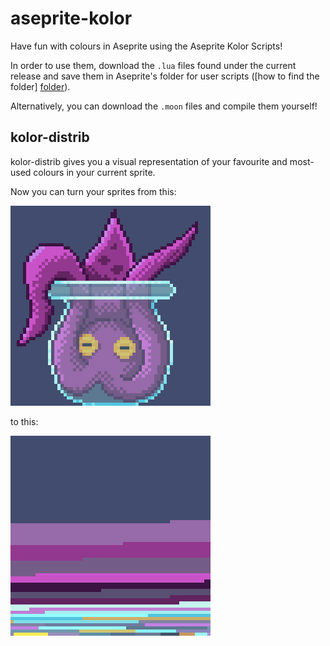 # aseprite-kolor

Have fun with colours in Aseprite using the Aseprite Kolor Scripts!

In order to use them, download the `.lua` files found under the current release
and save them in Aseprite's folder for user scripts ([how to find the folder]
[folder]).

Alternatively, you can download the `.moon` files and compile them yourself!

## kolor-distrib

kolor-distrib gives you a visual representation of your favourite and most-used
colours in your current sprite.

Now you can turn your sprites from this:

![kraken](https://raw.githubusercontent.com/MXN97/aseprite-kolor/master/demos/distrib-original.png)

to this:

![kraken-distrib](https://raw.githubusercontent.com/MXN97/aseprite-kolor/master/demos/distrib-distrib.png)

<!-- Links -->
[folder]: https://community.aseprite.org/t/locate-user-scripts-folder/2170
